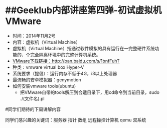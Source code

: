 ##Geeklub内部讲座第四弹-初试虚拟机VMware
================

- 时间：2014年11月2号
- 内容：虚拟机（Virtual Machine）
 - 虚拟机（Virtual Machine）指通过软件模拟的具有运行在一完整硬件系统功能的、个完全隔离环境中的完整计算机系统。
- [VMware下载链接：http://pan.baidu.com/s/1bnfFuhT ](http://pan.baidu.com/s/1bnfFuhT)
- 种类：vmware    virtual box   Hyper-V
- 系统要求（提倡）：运行内存不低于4G，i3以上处理器
- 最流畅的安卓模拟器：genymotion
- 如何安装vmware tools(ubuntu)
  - 把VMware自带的tools解压到合适目录下，用cd命令到当前目录，sudo ./(文件名).pl

#同学们期待的下周讲解内容

同学们感兴趣的关键词：服务器  指针 数组 远程操控计算机  qemu 双系统